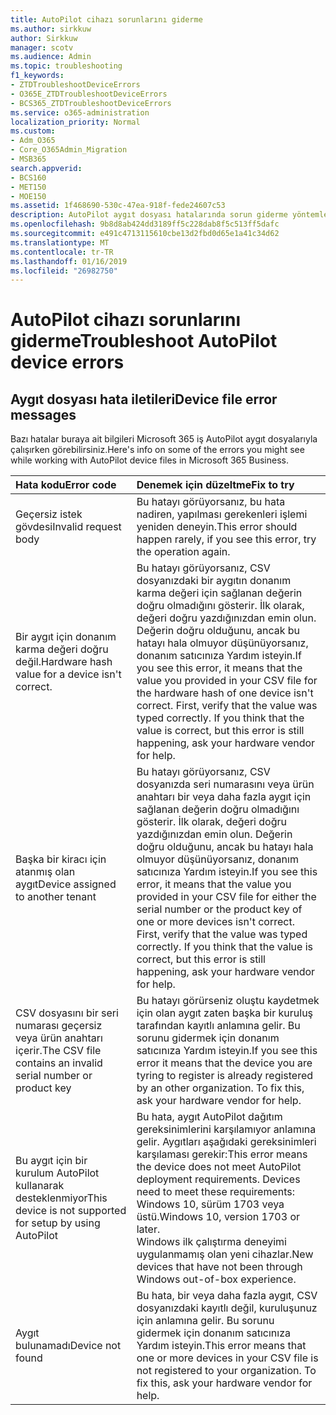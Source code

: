 ```yaml
---
title: AutoPilot cihazı sorunlarını giderme
ms.author: sirkkuw
author: Sirkkuw
manager: scotv
ms.audience: Admin
ms.topic: troubleshooting
f1_keywords:
- ZTDTroubleshootDeviceErrors
- O365E_ZTDTroubleshootDeviceErrors
- BCS365_ZTDTroubleshootDeviceErrors
ms.service: o365-administration
localization_priority: Normal
ms.custom:
- Adm_O365
- Core_O365Admin_Migration
- MSB365
search.appverid:
- BCS160
- MET150
- MOE150
ms.assetid: 1f468690-530c-47ea-918f-fede24607c53
description: AutoPilot aygıt dosyası hatalarında sorun giderme yöntemlerini öğrenin.
ms.openlocfilehash: 9b8d8ab424dd3189ff5c228dab8f5c513ff5dafc
ms.sourcegitcommit: e491c4713115610cbe13d2fbd0d65e1a41c34d62
ms.translationtype: MT
ms.contentlocale: tr-TR
ms.lasthandoff: 01/16/2019
ms.locfileid: "26982750"
---
```

# <a name="troubleshoot-autopilot-device-errors"></a><span data-ttu-id="6c694-103">AutoPilot cihazı sorunlarını giderme</span><span class="sxs-lookup"><span data-stu-id="6c694-103">Troubleshoot AutoPilot device errors</span></span>

## <a name="device-file-error-messages"></a><span data-ttu-id="6c694-104">Aygıt dosyası hata iletileri</span><span class="sxs-lookup"><span data-stu-id="6c694-104">Device file error messages</span></span>

<span data-ttu-id="6c694-105">Bazı hatalar buraya ait bilgileri Microsoft 365 iş AutoPilot aygıt dosyalarıyla çalışırken görebilirsiniz.</span><span class="sxs-lookup"><span data-stu-id="6c694-105">Here's info on some of the errors you might see while working with AutoPilot device files in Microsoft 365 Business.</span></span> 
  
|<span data-ttu-id="6c694-106">**Hata kodu**</span><span class="sxs-lookup"><span data-stu-id="6c694-106">**Error code**</span></span>|<span data-ttu-id="6c694-107">**Denemek için düzeltme**</span><span class="sxs-lookup"><span data-stu-id="6c694-107">**Fix to try**</span></span>|
|:-----|:-----|
|<span data-ttu-id="6c694-108">Geçersiz istek gövdesi</span><span class="sxs-lookup"><span data-stu-id="6c694-108">Invalid request body</span></span>  <br/> |<span data-ttu-id="6c694-109">Bu hatayı görüyorsanız, bu hata nadiren, yapılması gerekenleri işlemi yeniden deneyin.</span><span class="sxs-lookup"><span data-stu-id="6c694-109">This error should happen rarely, if you see this error, try the operation again.</span></span>  <br/> |
|<span data-ttu-id="6c694-110">Bir aygıt için donanım karma değeri doğru değil.</span><span class="sxs-lookup"><span data-stu-id="6c694-110">Hardware hash value for a device isn't correct.</span></span>  <br/> |<span data-ttu-id="6c694-p101">Bu hatayı görüyorsanız, CSV dosyanızdaki bir aygıtın donanım karma değeri için sağlanan değerin doğru olmadığını gösterir. İlk olarak, değeri doğru yazdığınızdan emin olun. Değerin doğru olduğunu, ancak bu hatayı hala olmuyor düşünüyorsanız, donanım satıcınıza Yardım isteyin.</span><span class="sxs-lookup"><span data-stu-id="6c694-p101">If you see this error, it means that the value you provided in your CSV file for the hardware hash of one device isn't correct. First, verify that the value was typed correctly. If you think that the value is correct, but this error is still happening, ask your hardware vendor for help.</span></span>  <br/> |
|<span data-ttu-id="6c694-114">Başka bir kiracı için atanmış olan aygıt</span><span class="sxs-lookup"><span data-stu-id="6c694-114">Device assigned to another tenant</span></span>  <br/> |<span data-ttu-id="6c694-p102">Bu hatayı görüyorsanız, CSV dosyanızda seri numarasını veya ürün anahtarı bir veya daha fazla aygıt için sağlanan değerin doğru olmadığını gösterir. İlk olarak, değeri doğru yazdığınızdan emin olun. Değerin doğru olduğunu, ancak bu hatayı hala olmuyor düşünüyorsanız, donanım satıcınıza Yardım isteyin.</span><span class="sxs-lookup"><span data-stu-id="6c694-p102">If you see this error, it means that the value you provided in your CSV file for either the serial number or the product key of one or more devices isn't correct. First, verify that the value was typed correctly. If you think that the value is correct, but this error is still happening, ask your hardware vendor for help.</span></span>  <br/> |
|<span data-ttu-id="6c694-118">CSV dosyasını bir seri numarası geçersiz veya ürün anahtarı içerir.</span><span class="sxs-lookup"><span data-stu-id="6c694-118">The CSV file contains an invalid serial number or product key</span></span>  <br/> |<span data-ttu-id="6c694-p103">Bu hatayı görürseniz oluştu kaydetmek için olan aygıt zaten başka bir kuruluş tarafından kayıtlı anlamına gelir. Bu sorunu gidermek için donanım satıcınıza Yardım isteyin.</span><span class="sxs-lookup"><span data-stu-id="6c694-p103">If you see this error it means that the device you are tyring to register is already registered by an other organization. To fix this, ask your hardware vendor for help.</span></span>  <br/> |
|<span data-ttu-id="6c694-121">Bu aygıt için bir kurulum AutoPilot kullanarak desteklenmiyor</span><span class="sxs-lookup"><span data-stu-id="6c694-121">This device is not supported for setup by using AutoPilot</span></span>  <br/> | <span data-ttu-id="6c694-p104">Bu hata, aygıt AutoPilot dağıtım gereksinimlerini karşılamıyor anlamına gelir. Aygıtları aşağıdaki gereksinimleri karşılaması gerekir:</span><span class="sxs-lookup"><span data-stu-id="6c694-p104">This error means the device does not meet AutoPilot deployment requirements. Devices need to meet these requirements:</span></span>  <br/>  <span data-ttu-id="6c694-124">Windows 10, sürüm 1703 veya üstü.</span><span class="sxs-lookup"><span data-stu-id="6c694-124">Windows 10, version 1703 or later.</span></span>  <br/>  <span data-ttu-id="6c694-125">Windows ilk çalıştırma deneyimi uygulanmamış olan yeni cihazlar.</span><span class="sxs-lookup"><span data-stu-id="6c694-125">New devices that have not been through Windows out-of-box experience.</span></span>  <br/> |
|<span data-ttu-id="6c694-126">Aygıt bulunamadı</span><span class="sxs-lookup"><span data-stu-id="6c694-126">Device not found</span></span>  <br/> |<span data-ttu-id="6c694-p105">Bu hata, bir veya daha fazla aygıt, CSV dosyanızdaki kayıtlı değil, kuruluşunuz için anlamına gelir. Bu sorunu gidermek için donanım satıcınıza Yardım isteyin.</span><span class="sxs-lookup"><span data-stu-id="6c694-p105">This error means that one or more devices in your CSV file is not registered to your organization. To fix this, ask your hardware vendor for help.</span></span>  <br/> |
   
